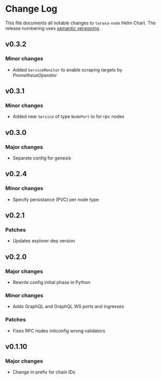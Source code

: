 # Change Log

This file documents all notable changes to `taraxa-node` Helm Chart. The release
numbering uses [semantic versioning](http://semver.org).

## v0.3.2

### Minor changes

* Added `ServiceMonitor` to enable scraping targets by _PrometheusOperator_

## v0.3.1

### Minor changes

* Added new `Service` of type `NodePort` to for rpc nodes

## v0.3.0

### Major changes

* Separate config for genesis

## v0.2.4

### Minor changes

* Specify persistance (PVC) per node type


## v0.2.1

### Patches

* Updates explorer dep version

## v0.2.0

### Major changes

* Rewrite config initial phase in Python

### Minor changes

* Adds GraphQL and GraphQL WS ports and ingresses

### Patches

* Fixes RPC nodes initconfig wrong validators

## v0.1.10

### Major changes

* Change in prefix for chain IDs



